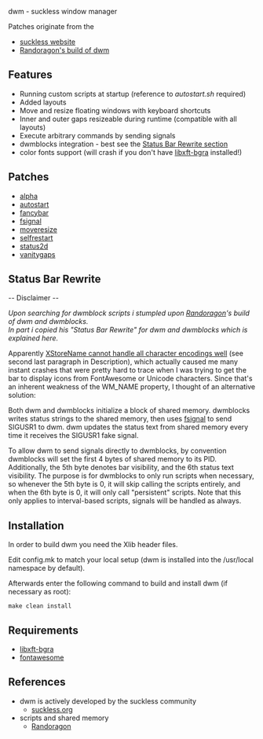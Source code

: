 dwm - suckless window manager

Patches originate from the  

* [suckless website](https://dwm.suckless.org)  
* [Randoragon's build of dwm](https://github.com/Randoragon)

## Features

* Running custom scripts at startup (reference to *autostart.sh* required)
* Added layouts
* Move and resize floating windows with keyboard shortcuts
* Inner and outer gaps resizeable during runtime (compatible with all layouts)
* Execute arbitrary commands by sending signals
* dwmblocks integration - best see the [Status Bar Rewrite section](https://github.com/coalbl4ck/dwm#status-bar-rewrite)
* color fonts support (will crash if you don't have [libxft-bgra](https://aur.archlinux.org/packages/libxft-bgra) installed!)

## Patches

* [alpha](https://dwm.suckless.org/patches/alpha/)
* [autostart](https://dwm.suckless.org/patches/autostart/)
* [fancybar](https://dwm.suckless.org/patches/fancybar/)
* [fsignal](https://dwm.suckless.org/patches/fsignal/)
* [moveresize](https://dwm.suckless.org/patches/moveresize/)
* [selfrestart](https://dwm.suckless.org/patches/selfrestart/)
* [status2d](https://dwm.suckless.org/patches/status2d/)
* [vanitygaps](https://dwm.suckless.org/patches/vanitygaps/)

## Status Bar Rewrite

-- Disclaimer --  

*Upon searching for dwmblock scripts i stumpled upon [Randoragon](https://github.com/Randoragon)'s build of dwm and dwmblocks.*  
*In part i copied his "Status Bar Rewrite" for dwm and dwmblocks which is explained here.*  
  
Apparently [XStoreName cannot handle all character encodings well](https://linux.die.net/man/3/xstorename) (see second last paragraph in Description), which
actually caused me many instant crashes that were pretty hard to trace when I was trying to get the bar to display
icons from FontAwesome or Unicode characters. Since that's an inherent weakness of the WM\_NAME property, I thought
of an alternative solution:  

Both dwm and dwmblocks initialize a block of shared memory. dwmblocks writes status strings to the shared memory,
then uses [fsignal](https://dwm.suckless.org/patches/fsignal/) to send SIGUSR1 to dwm. dwm updates the status
text from shared memory every time it receives the SIGUSR1 fake signal.  

To allow dwm to send signals directly to dwmblocks, by convention dwmblocks will set the first 4 bytes of
shared memory to its PID. Additionally, the 5th byte denotes bar visibility, and the 6th status text visibility.
The purpose is for dwmblocks to only run scripts when necessary, so whenever the 5th byte is 0, it will skip
calling the scripts entirely, and when the 6th byte is 0, it will only call "persistent" scripts.
Note that this only applies to interval-based scripts, signals will be handled as always.

## Installation

In order to build dwm you need the Xlib header files.

Edit config.mk to match your local setup (dwm is installed into
the /usr/local namespace by default).

Afterwards enter the following command to build and install dwm (if
necessary as root):

    make clean install

## Requirements

* [libxft-bgra](https://aur.archlinux.org/packages/libxft-bgra)
* [fontawesome](https://archlinux.org/packages/community/any/ttf-font-awesome)

## References

* dwm is actively developed by the suckless community
  * [suckless.org](https://suckless.org)  
* scripts and shared memory  
  * [Randoragon](https://github.com/Randoragon)  


